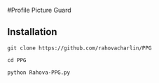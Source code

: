 #Profile Picture Guard

## Installation

```
git clone https://github.com/rahovacharlin/PPG

cd PPG

python Rahova-PPG.py
```
